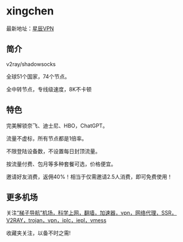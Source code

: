 # xingchen

最新地址：[星辰VPN](https://user.linki-1.com/#/register?code=DLLDTHRP)

## 简介

v2ray/shadowsocks

全球51个国家，74个节点。

全中转节点，专线级速度，8K不卡顿

## 特色

完美解锁奈飞、迪士尼、HBO，ChatGPT。

流量不虚标，所有节点都是1倍率。

不限登陆设备数，不设置每日封顶流量。

按流量付费、包月等多种套餐可选，价格便宜。

邀请好友消费，返佣40%！相当于仅需邀请2.5人消费，即可免费使用！

## 更多机场

关注[“梯子导航”机场，科学上网，翻墙，加速器，vpn，网络代理，SSR，V2RAY，trojan，vpn，iplc，iepl，vmess](https://tzdaohang.com/)

收藏夹关注，以备不时之需!
